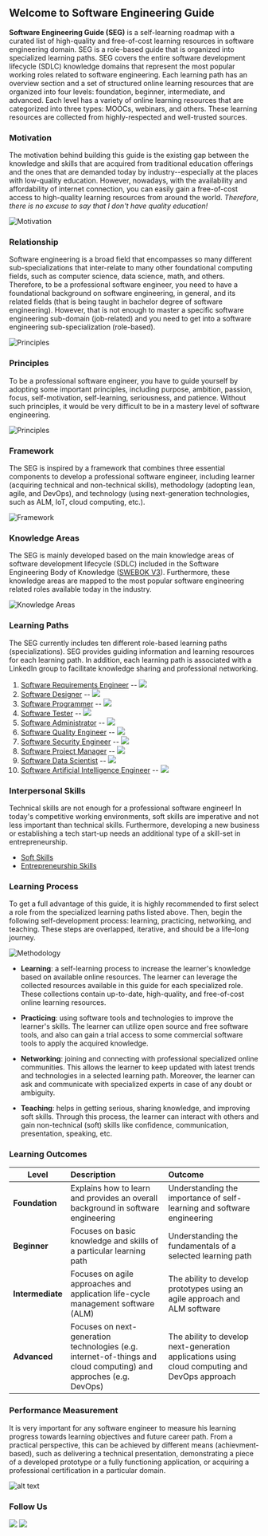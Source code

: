 ## Welcome to Software Engineering Guide

**Software Engineering Guide (SEG)** is a self-learning roadmap with a curated list of high-quality and free-of-cost learning resources in software engineering domain. SEG is a role-based guide that is organized into specialized learning paths. SEG covers the entire software development lifecycle (SDLC) knowledge domains that represent the most popular working roles related to software engineering. Each learning path has an overview section and a set of structured online learning resources that are organized into four levels: foundation, beginner, intermediate, and advanced. Each level has a variety of online learning resources that are categorized into three types: MOOCs, webinars, and others. These learning resources are collected from highly-respected and well-trusted sources.

### Motivation

The motivation behind building this guide is the existing gap between the knowledge and skills that are acquired from traditional education offerings and the ones that are demanded today by industry--especially at the places with low-quality education. However, nowadays, with the availability and affordability of internet connection, you can easily gain a free-of-cost access to high-quality learning resources from around the world. *Therefore, there is no excuse to say that I don't have quality education!*

![](Slide2.JPG "Motivation")

### Relationship

Software engineering is a broad field that encompasses so many different sub-specializations that inter-relate to many other foundational computing fields, such as computer science, data science, math, and others. Therefore, to be a professional software engineer, you need to have a foundational background on software engineering, in general, and its related fields (that is being taught in bachelor degree of software engineering). However, that is not enough to master a specific software engineering sub-domain (job-related) and you need to get into a software engineering sub-specialization (role-based).    

![](Slide4.JPG "Principles") 

### Principles

To be a professional software engineer, you have to guide yourself by adopting some important principles, including purpose, ambition, passion, focus, self-motivation, self-learning, seriousness, and patience. Without such principles, it would be very difficult to be in a mastery level of software engineering.

![](Slide5.JPG "Principles") 

### Framework

The SEG is inspired by a framework that combines three essential components to develop a professional software engineer, including learner (acquiring technical and non-technical skills), methodology (adopting lean, agile, and DevOps), and technology (using next-generation technologies, such as ALM, IoT, cloud computing, etc.).

![](Slide7.JPG "Framework") 

### Knowledge Areas

The SEG is mainly developed based on the main knowledge areas of software development lifecycle (SDLC) included in the Software Engineering Body of Knowledge ([SWEBOK V3](https://www.computer.org/web/swebok/v3)). Furthermore, these knowledge areas are mapped to the most popular software engineering related roles available today in the industry.

![](Slide8.JPG "Knowledge Areas") 

### Learning Paths

The SEG currently includes ten different role-based learning paths (specializations). SEG provides guiding information and learning resources for each learning path. In addition, each learning path is associated with a LinkedIn group to facilitate knowledge sharing and professional networking.

1. [Software Requirements Engineer](swr.md) -- [![](linkedin_small.png)](https://www.linkedin.com/groups/10326019)
2. [Software Designer](swd.md) -- [![](linkedin_small.png)](https://www.linkedin.com/groups/10322891)
3. [Software Programmer](swc.md) -- [![](linkedin_small.png)](https://www.linkedin.com/groups/10324839)
4. [Software Tester](swt.md) -- [![](linkedin_small.png)](https://www.linkedin.com/groups/10324870)
5. [Software Administrator](swm.md) -- [![](linkedin_small.png)](https://www.linkedin.com/groups/10322892)
6. [Software Quality Engineer](swq.md) -- [![](linkedin_small.png)](https://www.linkedin.com/groups/10332028)
7. [Software Security Engineer](sws.md) -- [![](linkedin_small.png)](https://www.linkedin.com/groups/10325821)
8. [Software Project Manager](swem.md) -- [![](linkedin_small.png)](https://www.linkedin.com/groups/10325814)
9. [Software Data Scientist](swds.md) -- [![](linkedin_small.png)](https://www.linkedin.com/groups/10324852)
10. [Software Artificial Intelligence Engineer](sai.md) -- [![](linkedin_small.png)](https://www.linkedin.com/groups/13587405)

### Interpersonal Skills

Technical skills are not enough for a professional software engineer! In today's competitive working environments, soft skills are imperative and not less important than technical skills. Furthermore, developing a new business or establishing a tech start-up needs an additional type of a skill-set in entrepreneurship.

- [Soft Skills](ss.md)
- [Entrepreneurship Skills](es.md)

### Learning Process

To get a full advantage of this guide, it is highly recommended to first select a role from the specialized learning paths listed above. Then, begin the following self-development process: learning, practicing, networking, and teaching. These steps are overlapped, iterative, and should be a life-long journey.

![](Slide9.JPG "Methodology") 

- **Learning**: a self-learning process to increase the learner's knowledge based on available online resources. The learner can leverage the collected resources available in this guide for each specialized role. These collections contain up-to-date, high-quality, and free-of-cost online learning resources.

- **Practicing**: using software tools and technologies to improve the learner's skills. The learner can utilize open source and free software tools, and also can gain a trial access to some commercial software tools to apply the acquired knowledge.

- **Networking**: joining and connecting with professional specialized online communities. This allows the learner to keep updated with latest trends and technologies in a selected learning path. Moreover, the learner can ask and communicate with specialized experts in case of any doubt or ambiguity.

- **Teaching**: helps in getting serious, sharing knowledge, and improving soft skills. Through this process, the learner can interact with others and gain non-technical (soft) skills like confidence, communication, presentation, speaking, etc.

### Learning Outcomes

| Level        | Description           | Outcome  |
| ------------- |:-------------| :-----|
| **Foundation**     | Explains how to learn and provides an overall background in software engineering | Understanding the importance of self-learning and software engineering|
| **Beginner**     | Focuses on basic knowledge and skills of a particular learning path | Understanding the fundamentals of a selected learning path |
| **Intermediate** | Focuses on agile approaches and application life-cycle management software (ALM) | The ability to develop prototypes using an agile approach and ALM software |
| **Advanced** | Focuses on next-generation technologies (e.g. internet-of-things and cloud computing) and approches (e.g. DevOps)      |    The ability to develop next-generation applications using cloud computing and DevOps approach |

### Performance Measurement

It is very important for any software engineer to measure his learning progress towards learning objectives and future career path. From a practical perspective, this can be achieved by different means (achievment-based), such as delivering a technical presentation, demonstrating a piece of a developed prototype or a fully functioning application, or acquiring a professional certification in a particular domain.

![alt text](Slide12.JPG "Performance Measurement") 

### Follow Us

[![](twitter.png)](https://twitter.com/SWE_Guide) [![](linkedin.png)](https://www.linkedin.com/groups/10323987)


